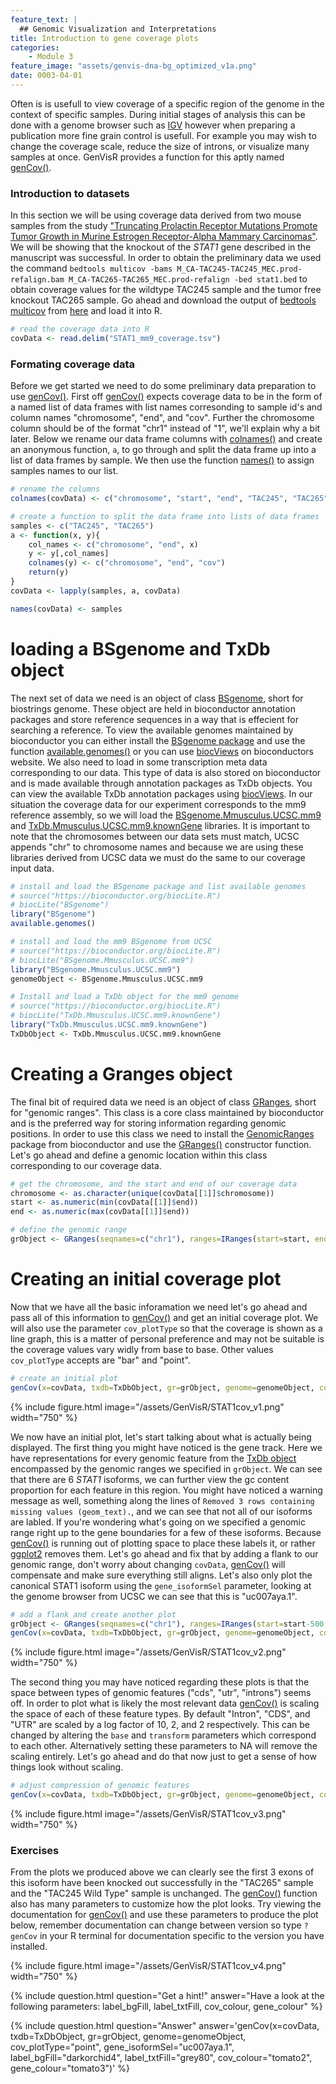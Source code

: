 ```yaml
---
feature_text: |
  ## Genomic Visualization and Interpretations
title: Introduction to gene coverage plots
categories:
    - Module 3
feature_image: "assets/genvis-dna-bg_optimized_v1a.png"
date: 0003-04-01
---
```


Often is is usefull to view coverage of a specific region of the genome in the context of specific samples. During initial stages of analysis this can be done with a genome browser such as [IGV](http://software.broadinstitute.org/software/igv/) however when preparing a publication more fine grain control is usefull. For example you may wish to change the coverage scale, reduce the size of introns, or visualize many samples at once. GenVisR provides a function for this aptly named [genCov()](https://www.rdocumentation.org/packages/GenVisR/versions/1.0.4/topics/genCov).

### Introduction to datasets
In this section we will be using coverage data derived from two mouse samples from the study ["Truncating Prolactin Receptor Mutations Promote Tumor Growth in Murine Estrogen Receptor-Alpha Mammary Carcinomas"](https://www.ncbi.nlm.nih.gov/pubmed/27681435). We will be showing that the knockout of the *STAT1* gene described in the manuscript was successful. In order to obtain the preliminary data we used the command `bedtools multicov -bams M_CA-TAC245-TAC245_MEC.prod-refalign.bam M_CA-TAC265-TAC265_MEC.prod-refalign -bed stat1.bed` to obtain coverage values for the wildtype TAC245 sample and the tumor free knockout TAC265 sample. Go ahead and download the output of [bedtools multicov](http://bedtools.readthedocs.io/en/latest/content/tools/multicov.html) from [here](http://genomedata.org/gen-viz-workshop/GenVisR/STAT1_mm9_coverage.tsv) and load it into R.

```R
# read the coverage data into R
covData <- read.delim("STAT1_mm9_coverage.tsv")
```
### Formating coverage data
Before we get started we need to do some preliminary data preparation to use [genCov()](https://www.rdocumentation.org/packages/GenVisR/versions/1.0.4/topics/genCov). First off [genCov()](https://www.rdocumentation.org/packages/GenVisR/versions/1.0.4/topics/genCov) expects coverage data to be in the form of a named list of data frames with list names corresonding to sample id's and column names "chromosome", "end", and "cov". Further the chromosome column should be of the format "chr1" instead of "1", we'll explain why a bit later. Below we rename our data frame columns with [colnames()](https://www.rdocumentation.org/packages/base/versions/3.4.1/topics/row%2Bcolnames) and create an anonymous function, `a`, to go through and split the data frame up into a list of data frames by sample. We then use the function [names()](https://www.rdocumentation.org/packages/base/versions/3.4.1/topics/names) to assign samples names to our list.

```R
# rename the columns
colnames(covData) <- c("chromosome", "start", "end", "TAC245", "TAC265")

# create a function to split the data frame into lists of data frames
samples <- c("TAC245", "TAC265")
a <- function(x, y){
    col_names <- c("chromosome", "end", x)
    y <- y[,col_names]
    colnames(y) <- c("chromosome", "end", "cov")
    return(y)
}
covData <- lapply(samples, a, covData)

names(covData) <- samples
```

# loading a BSgenome and TxDb object
The next set of data we need is an object of class [BSgenome](https://www.rdocumentation.org/packages/BSgenome/versions/1.40.1/topics/BSgenome-class), short for biostrings genome. These object are held in bioconductor annotation packages and store reference sequences in a way that is effecient for searching a reference. To view the available genomes maintained by bioconductor you can either install the [BSgenome package](https://www.bioconductor.org/packages/release/bioc/html/BSgenome.html) and use the function [available.genomes()](https://www.rdocumentation.org/packages/BSgenome/versions/1.40.1/topics/available.genomes) or you can use [biocViews](https://bioconductor.org/packages/release/BiocViews.html#___BSgenome) on bioconductors website. We also need to load in some transcription meta data corresponding to our data. This type of data is also stored on bioconductor and is made available through annotation packages as TxDb objects. You can view the available TxDb annotation packages using [biocViews](https://bioconductor.org/packages/release/BiocViews.html#___TxDb). In our situation the coverage data for our experiment corresponds to the mm9 reference assembly, so we will load the [BSgenome.Mmusculus.UCSC.mm9](http://bioconductor.org/packages/release/data/annotation/html/BSgenome.Mmusculus.UCSC.mm9.html) and [TxDb.Mmusculus.UCSC.mm9.knownGene](http://bioconductor.org/packages/release/data/annotation/html/TxDb.Mmusculus.UCSC.mm9.knownGene.html) libraries. It is important to note that the chromosomes between our data sets must match, UCSC appends "chr" to chromosome names and because we are using these libraries derived from UCSC data we must do the same to our coverage input data.

```R
# install and load the BSgenome package and list available genomes
# source("https://bioconductor.org/biocLite.R")
# biocLite("BSgenome")
library("BSgenome")
available.genomes()

# install and load the mm9 BSgenome from UCSC
# source("https://bioconductor.org/biocLite.R")
# biocLite("BSgenome.Mmusculus.UCSC.mm9")
library("BSgenome.Mmusculus.UCSC.mm9")
genomeObject <- BSgenome.Mmusculus.UCSC.mm9

# Install and load a TxDb object for the mm9 genome
# source("https://bioconductor.org/biocLite.R")
# biocLite("TxDb.Mmusculus.UCSC.mm9.knownGene")
library("TxDb.Mmusculus.UCSC.mm9.knownGene")
TxDbObject <- TxDb.Mmusculus.UCSC.mm9.knownGene
```

# Creating a Granges object
The final bit of required data we need is an object of class [GRanges](https://www.rdocumentation.org/packages/GenomicRanges/versions/1.24.1/topics/GRanges-class), short for "genomic ranges". This class is a core class maintained by bioconductor and is the preferred way for storing information regarding genomic positions. In order to use this class we need to install the [GenomicRanges](https://bioconductor.org/packages/release/bioc/html/GenomicRanges.html) package from bioconductor and use the [GRanges()](https://www.rdocumentation.org/packages/GenomicRanges/versions/1.24.1/topics/GRanges-class) constructor function. Let's go ahead and define a genomic location within this class corresponding to our coverage data.

```R
# get the chromosome, and the start and end of our coverage data
chromosome <- as.character(unique(covData[[1]]$chromosome))
start <- as.numeric(min(covData[[1]]$end))
end <- as.numeric(max(covData[[1]]$end))

# define the genomic range
grObject <- GRanges(seqnames=c("chr1"), ranges=IRanges(start=start, end=end))
```

# Creating an initial coverage plot
Now that we have all the basic inforamation we need let's go ahead and pass all of this information to [genCov()](https://www.rdocumentation.org/packages/GenVisR/versions/1.0.4/topics/genCov) and get an initial coverage plot. We will also use the parameter `cov_plotType` so that the coverage is shown as a line graph, this is a matter of personal preference and may not be suitable is the coverage values vary widly from base to base. Other values `cov_plotType` accepts are "bar" and "point".

```R
# create an initial plot
genCov(x=covData, txdb=TxDbObject, gr=grObject, genome=genomeObject, cov_plotType="line")
```

{% include figure.html image="/assets/GenVisR/STAT1cov_v1.png" width="750" %}

We now have an initial plot, let's start talking about what is actually being displayed. The first thing you might have noticed is the gene track. Here we have representations for every genomic feature from the [TxDb object](https://bioconductor.org/packages/release/BiocViews.html#___TxDb) encompassed by the genomic ranges we specified in `grObject`. We can see that there are 6 *STAT1* isoforms, we can further view the gc content proportion for each feature in this region. You might have noticed a warning message as well, something along the lines of `Removed 3 rows containing missing values (geom_text).`, and we can see that not all of our isoforms are labled. If you're wondering what's going on we specified a genomic range right up to the gene boundaries for a few of these isoforms. Because [genCov()](https://www.rdocumentation.org/packages/GenVisR/versions/1.0.4/topics/genCov) is running out of plotting space to place these labels it, or rather [ggplot2](http://ggplot2.tidyverse.org/reference/) removes them. Let's go ahead and fix that by adding a flank to our genomic range, don't worry about changing `covData`, [genCov()](https://www.rdocumentation.org/packages/GenVisR/versions/1.0.4/topics/genCov) will compensate and make sure everything still aligns. Let's also only plot the canonical STAT1 isoform using the `gene_isoformSel` parameter, looking at the genome browser from UCSC we can see that this is "uc007aya.1".

```R
# add a flank and create another plot
grObject <- GRanges(seqnames=c("chr1"), ranges=IRanges(start=start-500, end=end+500))
genCov(x=covData, txdb=TxDbObject, gr=grObject, genome=genomeObject, cov_plotType="line", gene_isoformSel="uc007aya.1")
```

{% include figure.html image="/assets/GenVisR/STAT1cov_v2.png" width="750" %}

The second thing you may have noticed regarding these plots is that the space between types of genomic features ("cds", "utr", "introns") seems off. In order to plot what is likely the most relevant data [genCov()](https://www.rdocumentation.org/packages/GenVisR/versions/1.0.4/topics/genCov) is scaling the space of each of these feature types. By default "Intron", "CDS", and "UTR" are scaled by a log factor of 10, 2, and 2 respectively. This can be changed by altering the `base` and `transform` parameters which correspond to each other. Alternatively setting these parameters to NA will remove the scaling entirely. Let's go ahead and do that now just to get a sense of how things look without scaling.

```R
# adjust compression of genomic features
genCov(x=covData, txdb=TxDbObject, gr=grObject, genome=genomeObject, cov_plotType="line", gene_isoformSel="uc007aya.1", base=NA, transform=NA)
```

{% include figure.html image="/assets/GenVisR/STAT1cov_v3.png" width="750" %}

### Exercises

From the plots we produced above we can clearly see the first 3 exons of this isoform have been knocked out successfully in the "TAC265" sample and the "TAC245 Wild Type" sample is unchanged. The [genCov()](https://www.rdocumentation.org/packages/GenVisR/versions/1.0.4/topics/genCov) function also has many parameters to customize how the plot looks. Try viewing the documentation for [genCov()](https://www.rdocumentation.org/packages/GenVisR/versions/1.0.4/topics/genCov) and use these parameters to produce the plot below, remember documentation can change between version so type `?genCov` in your R terminal for documentation specific to the version you have installed.

{% include figure.html image="/assets/GenVisR/STAT1cov_v4.png" width="750" %}

{% include question.html question="Get a hint!" answer="Have a look at the following parameters: label_bgFill, label_txtFill, cov_colour, gene_colour" %}

{% include question.html question="Answer" answer='genCov(x=covData, txdb=TxDbObject, gr=grObject, genome=genomeObject, cov_plotType="point", gene_isoformSel="uc007aya.1", label_bgFill="darkorchid4", label_txtFill="grey80", cov_colour="tomato2", gene_colour="tomato3")' %}
